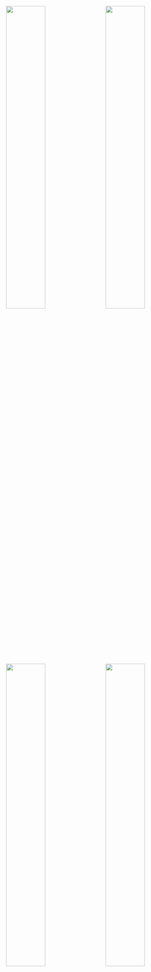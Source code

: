 <!-- GitHub 统计卡片 -->
<img align="right" width="46%" src="https://streak-stats.demolab.com/?user=kwxos&sideNums=5194F0&currStreakNum=5194F0"/>
<img align="left" width="46%" src="https://github-readme-stats.vercel.app/api?username=kwxos"/>
<!-- GitHub 语言占比 -->
<img align="right" width="46%" src="https://github-readme-stats.vercel.app/api/top-langs/?username=kwxos&layout=compact&hide_border=true"/>
<img align="left" width="46%" src="https://profile-counter.glitch.me/kwxos/count.svg"/>
